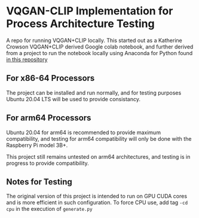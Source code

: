 # VQGAN-CLIP Implementation for Process Architecture Testing

A repo for running VQGAN+CLIP locally. This started out as a Katherine Crowson VQGAN+CLIP derived Google colab notebook, and further derived from a project to run the notebook locally using Anaconda for Python found [in this repository](https://github.com/nerdyrodent/VQGAN-CLIP)

## For x86-64 Processors

The project can be installed and run normally, and for testing purposes Ubuntu 20.04 LTS will be used to provide consistancy.

## For arm64 Processors

Ubuntu 20.04 for arm64 is recommended to provide maximum compatibility, and testing for arm64 compatibility will only be done with the Raspberry Pi model 3B+.

This project still remains untested on arm64 architectures, and testing is in progress to provide compatibility.

## Notes for Testing

The original version of this project is intended to run on GPU CUDA cores and is more efficient in such configuration. To force CPU use, add tag `-cd cpu` in the execution of `generate.py`
